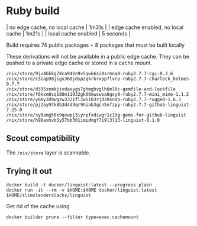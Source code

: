 # Ruby build

| no edge cache, no local cache | 1m31s |
| edge cache enabled, no local cache | 1m21s |
| local cache enabled | 5 seconds |

Build requires 74 public packages + 8 packages that must be built locally

These derivations will not be available in a public edge cache. They can be pushed to a private edge cache or stored in a cache mount.

```
/nix/store/9jv46kkg78ca94bn9v5qwk6si0srmnq0-ruby2.7.7-cgi-0.3.6
/nix/store/c3iap98jigx368jdsp2qkrkrxpp7lvrp-ruby2.7.7-charlock_holmes-0.7.7
/nix/store/d335snmkjivdasygs7ghmghvglh6ml0c-gemfile-and-lockfile
/nix/store/f6kxm8sq188m11932gk06mwswsa8gsy9-ruby2.7.7-mini_mime-1.1.2
/nix/store/y6my3d9wgzw3321fl2w5i03rjd20sndp-ruby2.7.7-rugged-1.6.3
/nix/store/pj2ay97k8b3d4d3qr9hiab3qcn5nfzpy-ruby2.7.7-github-linguist-7.25.0
/nix/store/sy0amg50k9qvwpj3iyrpfxdiwgr1c19g-gems-for-github-linguist
/nix/store/h98axmvb5y57bb301imidmgf7i9l3l13-linguist-0.1.0
```

## Scout compatibility

The `/nix/store` layer is scannable.

## Trying it out

```
docker build -t docker/linguist:latest --progress plain .
docker run -it --rm -v $HOME:$HOME docker/linguist:latest $HOME/slimslenderslacks/linguist
```

Get rid of the cache using

```
docker builder prune --filter type=exec.cachemount
```
